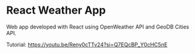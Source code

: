 # React Weather App
Web app developed with React using OpenWeather API and GeoDB Cities API.

Tutorial: https://youtu.be/Reny0cTTv24?si=Q7EQcBP_Y0cHC5nE
